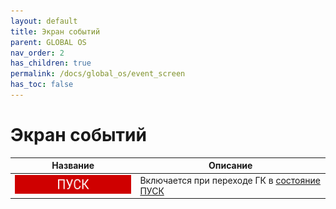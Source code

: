 ```yaml
---
layout: default
title: Экран событий
parent: GLOBAL OS
nav_order: 2
has_children: true
permalink: /docs/global_os/event_screen
has_toc: false
---
```


# Экран событий

<table> 
  <thead> 
    <tr> 
      <th style="text-align: center">Название</th>
      <th style="text-align: center">Описание</th>
    </tr>
  </thead> 
  <tbody>
    <tr>
      <td style="text-align: center"><img src="../../assets/icons/screen_indicator/si_pusk.png" width="210" height="30"></td>
      <td style="text-align: left">Включается при переходе ГК в <a href="/gk_manual/docs/intelligence/conditions#состояние_пуск">состояние ПУСК</a></td>
    </tr>
  </tbody>
</table>
